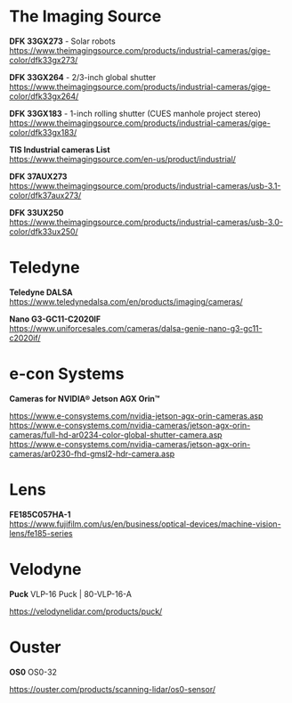 
# The Imaging Source

**DFK 33GX273** - Solar robots  
https://www.theimagingsource.com/products/industrial-cameras/gige-color/dfk33gx273/  

**DFK 33GX264** - 2/3-inch global shutter   
https://www.theimagingsource.com/products/industrial-cameras/gige-color/dfk33gx264/  

**DFK 33GX183** - 1-inch rolling shutter (CUES manhole project stereo)   
https://www.theimagingsource.com/products/industrial-cameras/gige-color/dfk33gx183/  

**TIS Industrial cameras List**  
https://www.theimagingsource.com/en-us/product/industrial/  

**DFK 37AUX273**  
https://www.theimagingsource.com/products/industrial-cameras/usb-3.1-color/dfk37aux273/  

**DFK 33UX250**  
https://www.theimagingsource.com/products/industrial-cameras/usb-3.0-color/dfk33ux250/  

# Teledyne 

**Teledyne DALSA**  
https://www.teledynedalsa.com/en/products/imaging/cameras/  

**Nano G3-GC11-C2020IF**  
https://www.uniforcesales.com/cameras/dalsa-genie-nano-g3-gc11-c2020if/


# e-con Systems

**Cameras for NVIDIA® Jetson AGX Orin™**  

https://www.e-consystems.com/nvidia-jetson-agx-orin-cameras.asp  
https://www.e-consystems.com/nvidia-cameras/jetson-agx-orin-cameras/full-hd-ar0234-color-global-shutter-camera.asp  
https://www.e-consystems.com/nvidia-cameras/jetson-agx-orin-cameras/ar0230-fhd-gmsl2-hdr-camera.asp  

# Lens

**FE185C057HA-1**  
https://www.fujifilm.com/us/en/business/optical-devices/machine-vision-lens/fe185-series  

# Velodyne

**Puck**  VLP-16 Puck | 80-VLP-16-A  

https://velodynelidar.com/products/puck/  

# Ouster

**OS0** OS0-32  

https://ouster.com/products/scanning-lidar/os0-sensor/  


